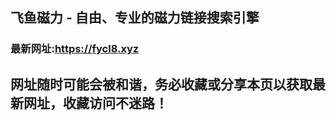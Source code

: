 ## **飞鱼磁力 - 自由、专业的磁力链接搜索引擎**
### 最新网址:<a href="https://fycl8.xyz" target="_blank">https://fycl8.xyz</a>
## 网址随时可能会被和谐，务必收藏或分享本页以获取最新网址，收藏访问不迷路！
